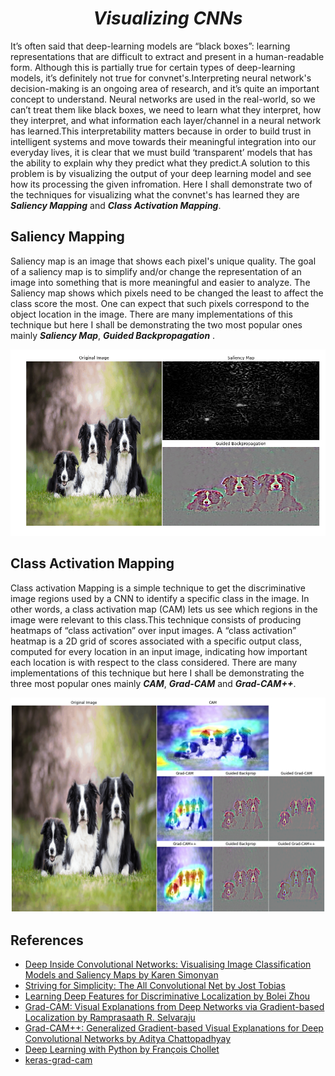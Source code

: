 # <div align='center'><i>Visualizing CNNs</i></dive>

<div align='left'>It’s often said that deep-learning models are “black boxes”: learning representations that are difficult to extract and present in a human-readable form. Although this is partially true for certain types of deep-learning models, it’s definitely not true for convnet's.Interpreting neural network's decision-making is an ongoing area of research, and it’s quite an important concept to understand. Neural networks are used in the real-world, so we can’t treat them like black boxes, we need to learn what they interpret, how they interpret, and what information each layer/channel in a neural network has learned.This interpretability matters because in order to build trust in intelligent systems and move towards their meaningful integration into our everyday lives, it is clear that we must build ‘transparent’ models that has the ability to explain why they predict what they predict.A solution to this problem is by visualizing the output of your deep learning model and see how its processing the given infromation. Here I shall demonstrate two of the techniques for visualizing what the convnet's has learned they are <b><i>Saliency Mapping</i></b> and <b><i>Class Activation Mapping</i></b>.</div>

## Saliency Mapping
Saliency map is an image that shows each pixel's unique quality. The goal of a saliency map is to simplify and/or change the representation of an image into something that is more meaningful and easier to analyze. The Saliency map shows which pixels need to be changed the least to affect the class score the most. One can expect that such pixels correspond to the object location in the image. There are many implementations of this technique but here I shall be demonstrating the two most popular ones mainly <b><i>Saliency Map</i></b>, <b><i>Guided Backpropagation</i></b> .

<p align='center'><img src=./Files/Saliency-Mapping.png></p>

## Class Activation Mapping
Class activation Mapping is a simple technique to get the discriminative image regions used by a CNN to identify a specific class in the image. In other words, a class activation map (CAM) lets us see which regions in the image were relevant to this class.This technique consists of producing heatmaps of “class activation” over input images. A “class activation” heatmap is a 2D grid of scores associated with a specific output class, computed for every location in an input image, indicating how important each location is with respect to the class considered. There are many implementations of this technique but here I shall be demonstrating the three most popular ones mainly <b><i>CAM</i></b>, <b><i>Grad-CAM</i></b> and <b><i>Grad-CAM++</i></b>.

<p align='center'><img src=./Files/CAM-Mapping.png></p>

## References

- <a href="https://arxiv.org/abs/1312.6034">Deep Inside Convolutional Networks: Visualising Image Classification Models and Saliency Maps by Karen Simonyan</a>
- <a href="https://arxiv.org/abs/1412.6806">Striving for Simplicity: The All Convolutional Net by Jost Tobias</a>
- <a href="https://arxiv.org/abs/1512.04150">Learning Deep Features for Discriminative Localization by Bolei Zhou</a>
- <a href="https://arxiv.org/abs/1610.02391">Grad-CAM: Visual Explanations from Deep Networks via Gradient-based Localization by Ramprasaath R. Selvaraju</a>
- <a href="https://arxiv.org/abs/1710.11063">Grad-CAM++: Generalized Gradient-based Visual Explanations for Deep Convolutional Networks by Aditya Chattopadhyay</a>
- <a href="https://www.amazon.in/Deep-Learning-Python-Francois-Chollet/dp/1617294438">Deep Learning with Python by François Chollet</a>
- <a href="https://github.com/jacobgil/keras-grad-cam">keras-grad-cam</a>